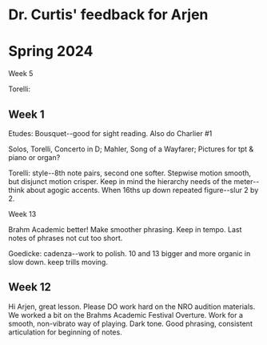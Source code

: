 # Dr. Curtis' feedback for Arjen

# Spring 2024



Week 5

Torelli:&#x20;



## Week 1

Etudes: Bousquet--good for sight reading. Also do Charlier #1

Solos, Torelli, Concerto in D; Mahler, Song of a Wayfarer; Pictures for tpt & piano or organ?

Torelli: style--8th note pairs, second one softer. Stepwise motion smooth, but disjunct motion crisper. Keep in mind the hierarchy needs of the meter--think about agogic accents. When 16ths up down repeated figure--slur 2 by 2.&#x20;

Week 13

Brahm Academic better! Make smoother phrasing. Keep in tempo. Last notes of phrases not cut too short.&#x20;

Goedicke: cadenza--work to polish. 10 and 13 bigger and more organic in slow down. keep trills moving.&#x20;

## Week 12&#x20;

Hi Arjen, great lesson. Please DO work hard on the NRO audition materials. We worked a bit on the Brahms Academic Festival Overture. Work for a smooth, non-vibrato way of playing. Dark tone. Good phrasing, consistent articulation for beginning of notes.&#x20;